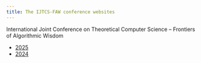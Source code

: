 ```yaml
---
title: The IJTCS-FAW conference websites
---
```


International Joint Conference on Theoretical Computer Science – Frontiers of Algorithmic Wisdom

- [2025](2025)
- [2024](http://ijtcs2024.comp.polyu.edu.hk/)

